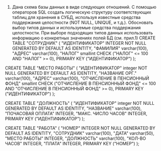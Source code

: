 1.	Дана схема базы данных в виде следующих отношений.  С помощью операторов SQL создать логическую структуру соответствующих таблиц для хранения в СУБД, используя известные средства поддержания целостности (NOT NULL, UNIQUE, и т.д.). Обосновать выбор типов данных и используемые средства поддержания целостности. При выборе подходящих типов данных использовать информацию о конкретных значениях полей БД (см. прил.1)
CREATE TABLE "СОТРУДНИК"
(
    "ИДЕНТИФИКАТОР" INTEGER NOT NULL GENERATED BY DEFAULT AS IDENTITY,
    "ФАМИЛИЯ" varchar(100),
    "АДРЕС" varchar(100),
    "НАЛОГ" smallint CHECK ("НАЛОГ" <= 100 AND "НАЛОГ" >= 0),
    PRIMARY KEY ("ИДЕНТИФИКАТОР")
);

CREATE TABLE "МЕСТО РАБОТЫ"
(
    "ИДЕНТИФИКАТОР" integer NOT NULL GENERATED BY DEFAULT AS IDENTITY,
    "НАЗВАНИЕ ОРГ." varchar(100),
    "АДРЕС" varchar(100),
    "ОТЧИСЛЕНИЕ В ПЕНСИОННЫЙ ФОНД" smallint CHECK ("ОТЧИСЛЕНИЕ В ПЕНСИОННЫЙ ФОНД" <= 100 AND "ОТЧИСЛЕНИЕ В ПЕНСИОННЫЙ ФОНД" >= 0),
    PRIMARY KEY ("ИДЕНТИФИКАТОР")
);

CREATE TABLE "ДОЛЖНОСТЬ"
(
    "ИДЕНТИФИКАТОР" integer NOT NULL GENERATED BY DEFAULT AS IDENTITY,
    "НАЗВАНИЕ" varchar(100),
    "ПОЧАСОВАЯ ОПЛАТА" INTEGER,
    "МАКС. ЧИСЛО ЧАСОВ" INTEGER,
	PRIMARY KEY ("ИДЕНТИФИКАТОР")
);

CREATE TABLE "РАБОТА"
(
    "НОМЕР" INTEGER NOT NULL GENERATED BY DEFAULT AS IDENTITY,
    "СОТРУДНИК" varchar(100),
    "ДАТА" varchar(50),
    "МЕСТО РАБОТЫ" INTEGER,
    "ДОЛЖНОСТЬ" varchar(100),
	"КОЛ-ВО ЧАСОВ" INTEGER,
	"ПЛАТА" INTEGER,
	PRIMARY KEY ("НОМЕР")
);
